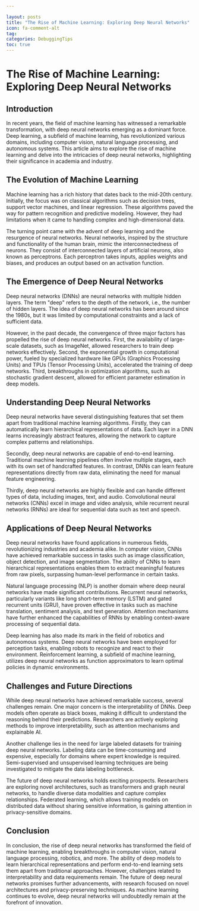 ```yaml
---

layout: posts
title: "The Rise of Machine Learning: Exploring Deep Neural Networks"
icon: fa-comment-alt
tag:      
categories: DebuggingTips
toc: true
---
```




# The Rise of Machine Learning: Exploring Deep Neural Networks

## Introduction

In recent years, the field of machine learning has witnessed a remarkable transformation, with deep neural networks emerging as a dominant force. Deep learning, a subfield of machine learning, has revolutionized various domains, including computer vision, natural language processing, and autonomous systems. This article aims to explore the rise of machine learning and delve into the intricacies of deep neural networks, highlighting their significance in academia and industry.

## The Evolution of Machine Learning

Machine learning has a rich history that dates back to the mid-20th century. Initially, the focus was on classical algorithms such as decision trees, support vector machines, and linear regression. These algorithms paved the way for pattern recognition and predictive modeling. However, they had limitations when it came to handling complex and high-dimensional data.

The turning point came with the advent of deep learning and the resurgence of neural networks. Neural networks, inspired by the structure and functionality of the human brain, mimic the interconnectedness of neurons. They consist of interconnected layers of artificial neurons, also known as perceptrons. Each perceptron takes inputs, applies weights and biases, and produces an output based on an activation function.

## The Emergence of Deep Neural Networks

Deep neural networks (DNNs) are neural networks with multiple hidden layers. The term "deep" refers to the depth of the network, i.e., the number of hidden layers. The idea of deep neural networks has been around since the 1980s, but it was limited by computational constraints and a lack of sufficient data.

However, in the past decade, the convergence of three major factors has propelled the rise of deep neural networks. First, the availability of large-scale datasets, such as ImageNet, allowed researchers to train deep networks effectively. Second, the exponential growth in computational power, fueled by specialized hardware like GPUs (Graphics Processing Units) and TPUs (Tensor Processing Units), accelerated the training of deep networks. Third, breakthroughs in optimization algorithms, such as stochastic gradient descent, allowed for efficient parameter estimation in deep models.

## Understanding Deep Neural Networks

Deep neural networks have several distinguishing features that set them apart from traditional machine learning algorithms. Firstly, they can automatically learn hierarchical representations of data. Each layer in a DNN learns increasingly abstract features, allowing the network to capture complex patterns and relationships.

Secondly, deep neural networks are capable of end-to-end learning. Traditional machine learning pipelines often involve multiple stages, each with its own set of handcrafted features. In contrast, DNNs can learn feature representations directly from raw data, eliminating the need for manual feature engineering.

Thirdly, deep neural networks are highly flexible and can handle different types of data, including images, text, and audio. Convolutional neural networks (CNNs) excel in image and video analysis, while recurrent neural networks (RNNs) are ideal for sequential data such as text and speech.

## Applications of Deep Neural Networks

Deep neural networks have found applications in numerous fields, revolutionizing industries and academia alike. In computer vision, CNNs have achieved remarkable success in tasks such as image classification, object detection, and image segmentation. The ability of CNNs to learn hierarchical representations enables them to extract meaningful features from raw pixels, surpassing human-level performance in certain tasks.

Natural language processing (NLP) is another domain where deep neural networks have made significant contributions. Recurrent neural networks, particularly variants like long short-term memory (LSTM) and gated recurrent units (GRU), have proven effective in tasks such as machine translation, sentiment analysis, and text generation. Attention mechanisms have further enhanced the capabilities of RNNs by enabling context-aware processing of sequential data.

Deep learning has also made its mark in the field of robotics and autonomous systems. Deep neural networks have been employed for perception tasks, enabling robots to recognize and react to their environment. Reinforcement learning, a subfield of machine learning, utilizes deep neural networks as function approximators to learn optimal policies in dynamic environments.

## Challenges and Future Directions

While deep neural networks have achieved remarkable success, several challenges remain. One major concern is the interpretability of DNNs. Deep models often operate as black boxes, making it difficult to understand the reasoning behind their predictions. Researchers are actively exploring methods to improve interpretability, such as attention mechanisms and explainable AI.

Another challenge lies in the need for large labeled datasets for training deep neural networks. Labeling data can be time-consuming and expensive, especially for domains where expert knowledge is required. Semi-supervised and unsupervised learning techniques are being investigated to mitigate the data labeling bottleneck.

The future of deep neural networks holds exciting prospects. Researchers are exploring novel architectures, such as transformers and graph neural networks, to handle diverse data modalities and capture complex relationships. Federated learning, which allows training models on distributed data without sharing sensitive information, is gaining attention in privacy-sensitive domains.

## Conclusion

In conclusion, the rise of deep neural networks has transformed the field of machine learning, enabling breakthroughs in computer vision, natural language processing, robotics, and more. The ability of deep models to learn hierarchical representations and perform end-to-end learning sets them apart from traditional approaches. However, challenges related to interpretability and data requirements remain. The future of deep neural networks promises further advancements, with research focused on novel architectures and privacy-preserving techniques. As machine learning continues to evolve, deep neural networks will undoubtedly remain at the forefront of innovation.